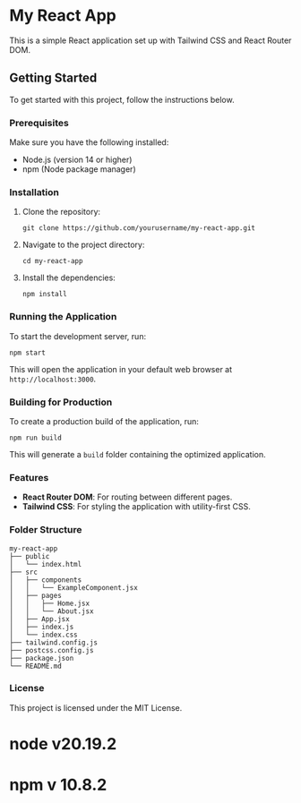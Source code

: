 # My React App

This is a simple React application set up with Tailwind CSS and React Router DOM.

## Getting Started

To get started with this project, follow the instructions below.

### Prerequisites

Make sure you have the following installed:

- Node.js (version 14 or higher)
- npm (Node package manager)

### Installation

1. Clone the repository:

   ```
   git clone https://github.com/yourusername/my-react-app.git
   ```

2. Navigate to the project directory:

   ```
   cd my-react-app
   ```

3. Install the dependencies:

   ```
   npm install
   ```

### Running the Application

To start the development server, run:

```
npm start
```

This will open the application in your default web browser at `http://localhost:3000`.

### Building for Production

To create a production build of the application, run:

```
npm run build
```

This will generate a `build` folder containing the optimized application.

### Features

- **React Router DOM**: For routing between different pages.
- **Tailwind CSS**: For styling the application with utility-first CSS.

### Folder Structure

```
my-react-app
├── public
│   └── index.html
├── src
│   ├── components
│   │   └── ExampleComponent.jsx
│   ├── pages
│   │   ├── Home.jsx
│   │   └── About.jsx
│   ├── App.jsx
│   ├── index.js
│   └── index.css
├── tailwind.config.js
├── postcss.config.js
├── package.json
└── README.md
```

### License

This project is licensed under the MIT License.


# node v20.19.2
# npm v 10.8.2